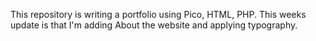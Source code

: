 This repository is writing a portfolio using Pico, HTML, PHP. This weeks update is that I'm adding About the website and applying typography.

